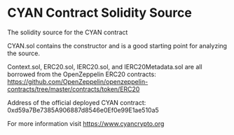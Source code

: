 # CYAN Contract Solidity Source
The solidity source for the CYAN contract

CYAN.sol contains the constructor and is a good starting point for analyzing the source.

Context.sol, ERC20.sol, IERC20.sol, and IERC20Metadata.sol are all borrowed from the OpenZeppelin ERC20 contracts: https://github.com/OpenZeppelin/openzeppelin-contracts/tree/master/contracts/token/ERC20

Address of the official deployed CYAN contract:
0xd59a7Be7385A906887d8546e0Ef0e99E1ae510a5

For more information visit https://www.cyancrypto.org
